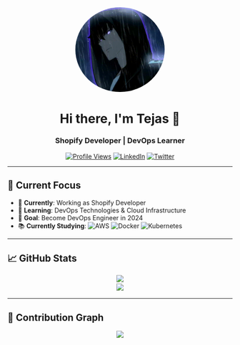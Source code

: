 <div align="center">
  <img src="https://github.com/ZecTox/ZecTox/blob/main/solo.gif" width="200" style="border-radius: 50%">
  
  # Hi there, I'm Tejas 👋
  
  ### Shopify Developer | DevOps Learner
  
  [![Profile Views](https://komarev.com/ghpvc/?username=ZecTox&color=blueviolet)](https://github.com/ZecTox)
  [![LinkedIn](https://img.shields.io/badge/LinkedIn-0077B5?style=flat-square&logo=linkedin&logoColor=white)](https://www.linkedin.com/in/zectox/)
  [![Twitter](https://img.shields.io/badge/Twitter-1DA1F2?style=flat-square&logo=twitter&logoColor=white)](https://x.com/TejasKedare13)
</div>

---

## 🚀 Current Focus

- 🔭 **Currently**: Working as Shopify Developer
- 🌱 **Learning**: DevOps Technologies & Cloud Infrastructure
- 🎯 **Goal**: Become DevOps Engineer in 2024
- 📚 **Currently Studying**: 
  ![AWS](https://img.shields.io/badge/AWS-%23FF9900.svg?style=flat-square&logo=amazon-aws&logoColor=white)
  ![Docker](https://img.shields.io/badge/Docker-2496ED?style=flat-square&logo=docker&logoColor=white)
  ![Kubernetes](https://img.shields.io/badge/Kubernetes-326CE5?style=flat-square&logo=kubernetes&logoColor=white)

---

## 📈 GitHub Stats

<div align="center">
  
  <img src="https://github-readme-stats.vercel.app/api?username=ZecTox&show_icons=true&theme=radical&hide_border=true&count_private=true" />
  <br>
  <img src="https://github-readme-streak-stats.herokuapp.com?user=ZecTox&theme=radical&hide_border=true" />
  
</div>

---

## 🌱 Contribution Graph

<div align="center">
  <img src="https://github-readme-activity-graph.vercel.app/graph?username=ZecTox&theme=react-dark&hide_border=true&area=true" />
</div>

